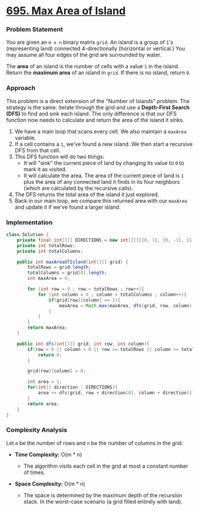 # <a href="https://leetcode.com/problems/max-area-of-island/" target="_blank">695. Max Area of Island</a>

### Problem Statement
You are given an `m x n` binary matrix `grid`. An island is a group of `1`'s (representing land) connected 4-directionally (horizontal or vertical.) You may assume all four edges of the grid are surrounded by water.

The **area** of an island is the number of cells with a value `1` in the island. Return the **maximum area** of an island in `grid`. If there is no island, return `0`.

### Approach
This problem is a direct extension of the "Number of Islands" problem. The strategy is the same: iterate through the grid and use a **Depth-First Search (DFS)** to find and sink each island. The only difference is that our DFS function now needs to calculate and return the area of the island it sinks.

1.  We have a main loop that scans every cell. We also maintain a `maxArea` variable.
2.  If a cell contains a `1`, we've found a new island. We then start a recursive DFS from that cell.
3.  This DFS function will do two things:
    -   It will "sink" the current piece of land by changing its value to `0` to mark it as visited.
    -   It will calculate the area. The area of the current piece of land is `1` plus the area of any connected land it finds in its four neighbors (which are calculated by the recursive calls).
4.  The DFS returns the total area of the island it just explored.
5.  Back in our main loop, we compare this returned area with our `maxArea` and update it if we've found a larger island.

### Implementation
```java
class Solution {
    private final int[][] DIRECTIONS = new int[][]{{0, 1}, {0, -1}, {1, 0}, {-1, 0}};
    private int totalRows;
    private int totalColumns;

    public int maxAreaOfIsland(int[][] grid) {
        totalRows = grid.length;
        totalColumns = grid[0].length;
        int maxArea = 0;

        for (int row = 0 ; row < totalRows ; row++){
            for (int column = 0 ; column < totalColumns ; column++){
                if(grid[row][column] == 1){
                    maxArea = Math.max(maxArea, dfs(grid, row, column));
                }
            }
        }
        return maxArea;
    }

    public int dfs(int[][] grid, int row, int column){
        if(row < 0 || column < 0 || row >= totalRows || column >= totalColumns || grid[row][column] == 0){
            return 0;
        }

        grid[row][column] = 0;

        int area = 1;
        for(int[] direction : DIRECTIONS){
            area += dfs(grid, row + direction[0], column + direction[1]);
        }
        return area;
    }
}
``` 

### Complexity Analysis
Let `m` be the number of rows and `n` be the number of columns in the grid.

-   **Time Complexity:** O(m * n)
    -   The algorithm visits each cell in the grid at most a constant number of times.

-   **Space Complexity:** O(m * n)
    -   The space is determined by the maximum depth of the recursion stack. In the worst-case scenario (a grid filled entirely with land).
